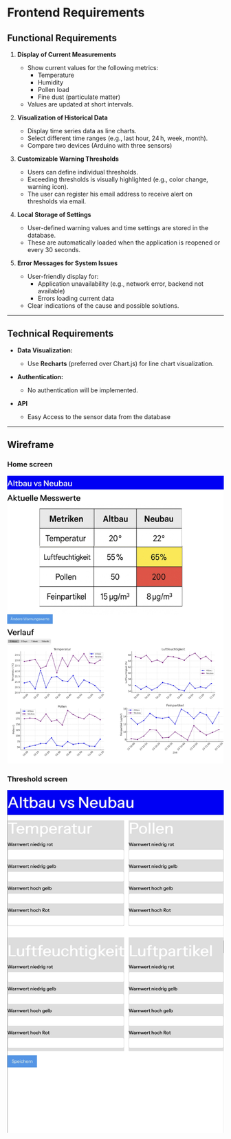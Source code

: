 # Frontend Requirements

## Functional Requirements

1. **Display of Current Measurements**
   - Show current values for the following metrics:
     - Temperature  
     - Humidity  
     - Pollen load  
     - Fine dust (particulate matter)
   - Values are updated at short intervals.

2. **Visualization of Historical Data**
   - Display time series data as line charts.
   - Select different time ranges (e.g., last hour, 24 h, week, month).
   - Compare two devices (Arduino with three sensors)

3. **Customizable Warning Thresholds**
   - Users can define individual thresholds.
   - Exceeding thresholds is visually highlighted (e.g., color change, warning icon).
   - The user can register his email address to receive alert on thresholds via email.

4. **Local Storage of Settings**
   - User-defined warning values and time settings are stored in the database.
   - These are automatically loaded when the application is reopened or every 30 seconds.

5. **Error Messages for System Issues**
   - User-friendly display for:
     - Application unavailability (e.g., network error, backend not available)
     - Errors loading current data
   - Clear indications of the cause and possible solutions.

---

## Technical Requirements

- **Data Visualization:**  
  - Use **Recharts** (preferred over Chart.js) for line chart visualization.

- **Authentication:**  
  - No authentication will be implemented.

- **API**
  - Easy Access to the sensor data from the database

---

## Wireframe

### Home screen
![Home](../images/frontend-home.jpg)

### Threshold screen
![Warnings](../images/frontend-warnings.jpg)

